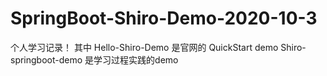 # SpringBoot-Shiro-Demo-2020-10-3
 个人学习记录！
 其中 Hello-Shiro-Demo 是官网的 QuickStart demo
 Shiro-springboot-demo 是学习过程实践的demo
